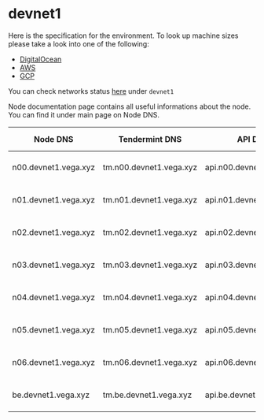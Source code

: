 # devnet1

Here is the specification for the environment. To look up machine sizes please take a look into one of the following:

* [DigitalOcean](https://slugs.do-api.dev/)
* [AWS](https://aws.amazon.com/ec2/instance-types/)
* [GCP](https://gcpinstances.doit-intl.com/)

You can check networks status [here](https://stats.vega.trading/) under `devnet1`

Node documentation page contains all useful informations about the node. You can find it under main page on Node DNS.

| Node DNS | Tendermint DNS | API DNS | Geographic Location | Hardware Setup | Cloud |
| ----------------------------------------- | -------------- | --------------------------------------------| ------------------- | -------------- | ----- |
| n00.devnet1.vega.xyz | tm.n00.devnet1.vega.xyz | api.n00.devnet1.vega.xyz | fra1 | s-4vcpu-8gb | do |
| n01.devnet1.vega.xyz | tm.n01.devnet1.vega.xyz | api.n01.devnet1.vega.xyz | sfo3 | s-4vcpu-8gb | do |
| n02.devnet1.vega.xyz | tm.n02.devnet1.vega.xyz | api.n02.devnet1.vega.xyz | sgp1 | s-4vcpu-8gb | do |
| n03.devnet1.vega.xyz | tm.n03.devnet1.vega.xyz | api.n03.devnet1.vega.xyz | fra1 | s-4vcpu-8gb | do |
| n04.devnet1.vega.xyz | tm.n04.devnet1.vega.xyz | api.n04.devnet1.vega.xyz | fra1 | s-4vcpu-8gb | do |
| n05.devnet1.vega.xyz | tm.n05.devnet1.vega.xyz | api.n05.devnet1.vega.xyz | fra1 | s-4vcpu-8gb | do |
| n06.devnet1.vega.xyz | tm.n06.devnet1.vega.xyz | api.n06.devnet1.vega.xyz | fra1 | s-4vcpu-8gb | do |
| be.devnet1.vega.xyz | tm.be.devnet1.vega.xyz | api.be.devnet1.vega.xyz | fra1 | s-4vcpu-8gb | do |
